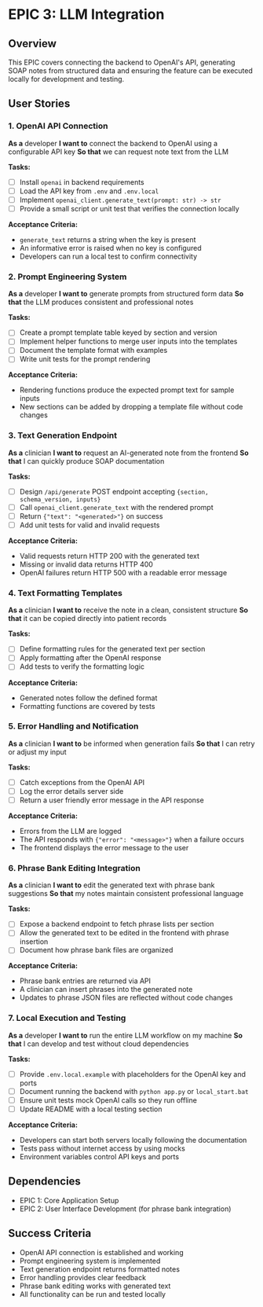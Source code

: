 # EPIC 3: LLM Integration

## Overview
This EPIC covers connecting the backend to OpenAI's API, generating SOAP notes from structured data and ensuring the feature can be executed locally for development and testing.

## User Stories

### 1. OpenAI API Connection
**As a** developer
**I want to** connect the backend to OpenAI using a configurable API key
**So that** we can request note text from the LLM

**Tasks:**
- [ ] Install `openai` in backend requirements
- [ ] Load the API key from `.env` and `.env.local`
- [ ] Implement `openai_client.generate_text(prompt: str) -> str`
- [ ] Provide a small script or unit test that verifies the connection locally

**Acceptance Criteria:**
- `generate_text` returns a string when the key is present
- An informative error is raised when no key is configured
- Developers can run a local test to confirm connectivity

### 2. Prompt Engineering System
**As a** developer
**I want to** generate prompts from structured form data
**So that** the LLM produces consistent and professional notes

**Tasks:**
- [ ] Create a prompt template table keyed by section and version
- [ ] Implement helper functions to merge user inputs into the templates
- [ ] Document the template format with examples
- [ ] Write unit tests for the prompt rendering

**Acceptance Criteria:**
- Rendering functions produce the expected prompt text for sample inputs
- New sections can be added by dropping a template file without code changes

### 3. Text Generation Endpoint
**As a** clinician
**I want to** request an AI-generated note from the frontend
**So that** I can quickly produce SOAP documentation

**Tasks:**
- [ ] Design `/api/generate` POST endpoint accepting `{section, schema_version, inputs}`
- [ ] Call `openai_client.generate_text` with the rendered prompt
- [ ] Return `{"text": "<generated>"}` on success
- [ ] Add unit tests for valid and invalid requests

**Acceptance Criteria:**
- Valid requests return HTTP 200 with the generated text
- Missing or invalid data returns HTTP 400
- OpenAI failures return HTTP 500 with a readable error message

### 4. Text Formatting Templates
**As a** clinician
**I want to** receive the note in a clean, consistent structure
**So that** it can be copied directly into patient records

**Tasks:**
- [ ] Define formatting rules for the generated text per section
- [ ] Apply formatting after the OpenAI response
- [ ] Add tests to verify the formatting logic

**Acceptance Criteria:**
- Generated notes follow the defined format
- Formatting functions are covered by tests

### 5. Error Handling and Notification
**As a** clinician
**I want to** be informed when generation fails
**So that** I can retry or adjust my input

**Tasks:**
- [ ] Catch exceptions from the OpenAI API
- [ ] Log the error details server side
- [ ] Return a user friendly error message in the API response

**Acceptance Criteria:**
- Errors from the LLM are logged
- The API responds with `{"error": "<message>"}` when a failure occurs
- The frontend displays the error message to the user

### 6. Phrase Bank Editing Integration
**As a** clinician
**I want to** edit the generated text with phrase bank suggestions
**So that** my notes maintain consistent professional language

**Tasks:**
- [ ] Expose a backend endpoint to fetch phrase lists per section
- [ ] Allow the generated text to be edited in the frontend with phrase insertion
- [ ] Document how phrase bank files are organized

**Acceptance Criteria:**
- Phrase bank entries are returned via API
- A clinician can insert phrases into the generated note
- Updates to phrase JSON files are reflected without code changes

### 7. Local Execution and Testing
**As a** developer
**I want to** run the entire LLM workflow on my machine
**So that** I can develop and test without cloud dependencies

**Tasks:**
- [ ] Provide `.env.local.example` with placeholders for the OpenAI key and ports
- [ ] Document running the backend with `python app.py` or `local_start.bat`
- [ ] Ensure unit tests mock OpenAI calls so they run offline
- [ ] Update README with a local testing section

**Acceptance Criteria:**
- Developers can start both servers locally following the documentation
- Tests pass without internet access by using mocks
- Environment variables control API keys and ports

## Dependencies
- EPIC 1: Core Application Setup
- EPIC 2: User Interface Development (for phrase bank integration)

## Success Criteria
- OpenAI API connection is established and working
- Prompt engineering system is implemented
- Text generation endpoint returns formatted notes
- Error handling provides clear feedback
- Phrase bank editing works with generated text
- All functionality can be run and tested locally
